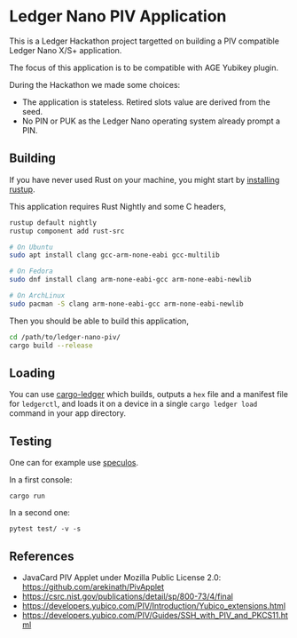 # Ledger Nano PIV Application

This is a Ledger Hackathon project targetted on building a PIV compatible
Ledger Nano X/S+ application.

The focus of this application is to be compatible with AGE Yubikey plugin.

During the Hackathon we made some choices:

  * The application is stateless.
    Retired slots value are derived from the seed.
  * No PIN or PUK as the Ledger Nano operating system already prompt a PIN.

## Building

If you have never used Rust on your machine, you might start by
[installing rustup](https://www.rust-lang.org/tools/install).

This application requires Rust Nightly and some C headers,
```bash
rustup default nightly
rustup component add rust-src

# On Ubuntu
sudo apt install clang gcc-arm-none-eabi gcc-multilib

# On Fedora
sudo dnf install clang arm-none-eabi-gcc arm-none-eabi-newlib

# On ArchLinux
sudo pacman -S clang arm-none-eabi-gcc arm-none-eabi-newlib
```

Then you should be able to build this application,
```bash
cd /path/to/ledger-nano-piv/
cargo build --release
```

## Loading

You can use [cargo-ledger](https://github.com/LedgerHQ/cargo-ledger.git) which
builds, outputs a `hex` file and a manifest file for `ledgerctl`, and loads it
on a device in a single `cargo ledger load` command in your app directory.

## Testing

One can for example use [speculos](https://github.com/LedgerHQ/speculos).

In a first console:
```
cargo run
```
In a second one:
```
pytest test/ -v -s
```

## References

  * JavaCard PIV Applet under Mozilla Public License 2.0:
    https://github.com/arekinath/PivApplet
  * https://csrc.nist.gov/publications/detail/sp/800-73/4/final
  * https://developers.yubico.com/PIV/Introduction/Yubico_extensions.html
  * https://developers.yubico.com/PIV/Guides/SSH_with_PIV_and_PKCS11.html
